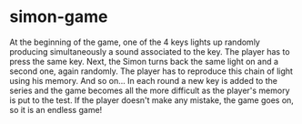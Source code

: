 # simon-game

At the beginning of the game, one of the 4 keys lights up randomly producing simultaneously a sound associated to the key. The player has to press the same key. Next, the Simon turns back the same light on and a second one, again randomly. The player has to reproduce this chain of light using his memory. And so on... In each round a new key is added to the series and the game becomes all the more difficult as the player's memory is put to the test. If the player doesn't make any mistake, the game goes on, so it is an endless game! 
